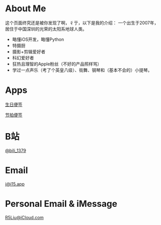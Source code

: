 # About Me

这个页面终究还是被你发现了啊，彳亍，以下是我的介绍：
一个出生于2007年，居住于中国深圳的光荣的太阳系地球人类。

+ 略懂iOS开发，略懂Python
+ 特摄厨
+ 摄影+剪辑爱好者
+ 科幻爱好者
+ 狂热且理智的Apple粉丝（不好的产品照样骂）
+ 学过一点声乐（考了个英皇八级）、街舞、钢琴和（基本不会的）小提琴。

# Apps

[生日便签](https://apps.apple.com/app/id1499441985)

[节拍便签](https://apps.apple.com/app/id1566854024)

# B站
[@bili_1379](https://space.bilibili.com/477468459)

# Email
[i@i15.app](mailto:rrrrrlcd<i@i15.app>)

# Personal Email & iMessage
[R5Liu@iCloud.com](mailto:rrrrrlcd<r5liu@icloud.com>)
